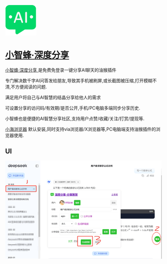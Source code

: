<img src="./assets/logo_200.png" width="100" height="auto" /> 


# [小智蜂·深度分享](https://www.deepshare.top/)

  [小智蜂·深度分享 ](https://www.deepshare.top/intro) 是免费免登录一键分享AI聊天的油猴插件

  专门解决数千字AI问答发给朋友,导致其手机被刷屏,或长截图被压缩,打开模糊不清,不方便阅读的问题.

  满足用户将自己与AI智慧的结晶分享给他人的需求

  可设置分享的访问码/有效期/是否公开,手机/PC电脑多端同步分享历史.

  小智蜂也是便捷的AI智慧分享社区,支持用户点赞/收藏/关注/打赏/提现等.

[小海浏览器](https://www.dahai123.top/) 默认安装,同时支持via浏览器/X浏览器等,PC电脑端支持油猴插件的浏览器使用.


## UI

<img src="./assets/ds2_1t.png" width="auto" height="auto" />



